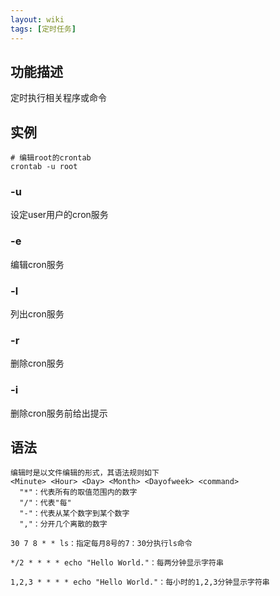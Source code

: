 ```yaml
---
layout: wiki
tags: [定时任务]
---
```


## 功能描述

定时执行相关程序或命令

## 实例

```shell
# 编辑root的crontab
crontab -u root
```

### -u <user>

设定user用户的cron服务

### -e

编辑cron服务

### -l

列出cron服务

### -r

删除cron服务

### -i

删除cron服务前给出提示

## 语法

```
编辑时是以文件编辑的形式，其语法规则如下
<Minute> <Hour> <Day> <Month> <Dayofweek> <command>
  "*"：代表所有的取值范围内的数字
  "/"：代表"每"
  "-"：代表从某个数字到某个数字
  ","：分开几个离散的数字

30 7 8 * * ls：指定每月8号的7：30分执行ls命令

*/2 * * * * echo "Hello World."：每两分钟显示字符串

1,2,3 * * * * echo "Hello World."：每小时的1,2,3分钟显示字符串
```
